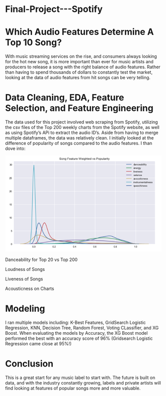 # Final-Project---Spotify
# Which Audio Features Determine A Top 10 Song?

With music streaming services on the rise, and consumers always looking for the hot new song, it is more important than ever for music artists and producers to release a song with the right balance of audio features. Rather than having to spend thousands of dollars to constantly test the market, looking at the data of audio features from hit songs can be very telling.

# Data Cleaning, EDA, Feature Selection, and Feature Engineering

The data used for this project involved web scraping from Spotify,  utilizing the csv files of the Top 200 weekly charts from the Spotify website, as well as using Spotify’s APi to extract the audio ID’s. Aside from having to merge multiple dataframes, the data was relatively clean. I initially looked at the difference of popularity of songs compared to the audio features. I than dove into: 

![Test Image 4](https://github.com/jbillet/Final-Project---Spotify/blob/master/Screen%20Shot%202020-09-23%20at%202.17.40%20AM.png)



Danceability for Top 20 vs Top 200

Loudness of Songs

Liveness of Songs

Acousticness on Charts

# Modeling

I ran multiple models including: K-Best Features, GridSearch Logistic Regression, KNN, Decision Tree, Random Forest, Voting CLassifier, and XG Boost. When evaluating the models by Accuracy, the XG Boost model performed the best with an accuracy score of 96% (Gridsearch Logistic Regression came close at 95%!)

# Conclusion

This is a great start for any music label to start with. The future is built on data, and with the industry constantly growing, labels and private artists will find looking at features of popular songs more and more valuable. 
